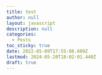 ```yaml
---
title: test
author: null
layout: javascript
description: null
categories:
  - Posts
toc_sticky: true
date: 2022-05-09T17:55:08.609Z
lastmod: 2024-05-20T18:02:01.440Z
draft: true
---
```

